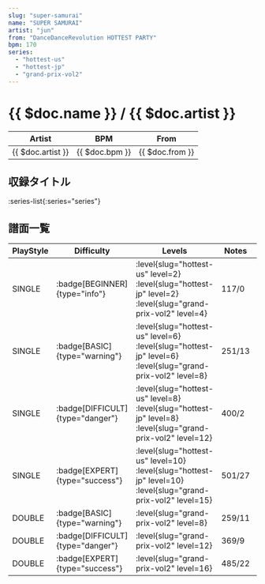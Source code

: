 ```yaml
---
slug: "super-samurai"
name: "SUPER SAMURAI"
artist: "jun"
from: "DanceDanceRevolution HOTTEST PARTY"
bpm: 170
series:
  - "hottest-us"
  - "hottest-jp"
  - "grand-prix-vol2"
---
```


# {{ $doc.name }} / {{ $doc.artist }}

|Artist|BPM|From|
|------|---|----|
|{{ $doc.artist }}|{{ $doc.bpm }}|{{ $doc.from }}|

## 収録タイトル

:series-list{:series="series"}

## 譜面一覧

|PlayStyle|Difficulty|Levels|Notes|Movie|
|---------|----------|------|-----|-----|
|SINGLE| :badge[BEGINNER]{type="info"}|<div class="field is-grouped is-grouped-multiline"> :level{slug="hottest-us" level=2} :level{slug="hottest-jp" level=2} :level{slug="grand-prix-vol2" level=4}</div>|117/0||
|SINGLE| :badge[BASIC]{type="warning"}|<div class="field is-grouped is-grouped-multiline"> :level{slug="hottest-us" level=6} :level{slug="hottest-jp" level=6} :level{slug="grand-prix-vol2" level=8}</div>|251/13||
|SINGLE| :badge[DIFFICULT]{type="danger"}|<div class="field is-grouped is-grouped-multiline"> :level{slug="hottest-us" level=8} :level{slug="hottest-jp" level=8} :level{slug="grand-prix-vol2" level=12}</div>|400/2||
|SINGLE| :badge[EXPERT]{type="success"}|<div class="field is-grouped is-grouped-multiline"> :level{slug="hottest-us" level=10} :level{slug="hottest-jp" level=10} :level{slug="grand-prix-vol2" level=15}</div>|501/27||
|DOUBLE| :badge[BASIC]{type="warning"}|<div class="field is-grouped is-grouped-multiline"> :level{slug="grand-prix-vol2" level=8}</div>|259/11||
|DOUBLE| :badge[DIFFICULT]{type="danger"}|<div class="field is-grouped is-grouped-multiline"> :level{slug="grand-prix-vol2" level=12}</div>|369/9||
|DOUBLE| :badge[EXPERT]{type="success"}|<div class="field is-grouped is-grouped-multiline"> :level{slug="grand-prix-vol2" level=16}</div>|485/22||
